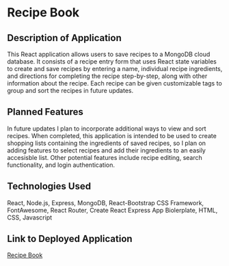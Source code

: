 # Recipe Book

## Description of Application
This React application allows users to save recipes to a MongoDB cloud database. It consists of a recipe entry form that uses React state variables to create and save recipes by entering a name, individual recipe ingredients, and directions for completing the recipe step-by-step, along with other information about the recipe. Each recipe can be given customizable tags to group and sort the recipes in future updates.

## Planned Features
In future updates I plan to incorporate additional ways to view and sort recipes. When completed, this application is intended to be used to create shopping lists containing the ingredients of saved recipes, so I plan on adding features to select recipes and add their ingredients to an easily accesisble list. Other potential features include recipe editing, search functionality, and login authentication.

## Technologies Used
React, Node.js, Express, MongoDB, React-Bootstrap CSS Framework, FontAwesome, React Router, Create React Express App Biolerplate, HTML, CSS, Javascript

## Link to Deployed Application
[Recipe Book](https://polar-waters-76491.herokuapp.com/)
